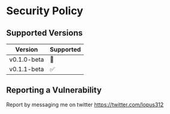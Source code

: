 # Security Policy

## Supported Versions

| Version | Supported          |
| ------- | ------------------ |
| v0.1.0-beta | :no_entry_sign: |
| v0.1.1-beta | :white_check_mark: |


## Reporting a Vulnerability
Report by messaging me on twitter https://twitter.com/lopus312

